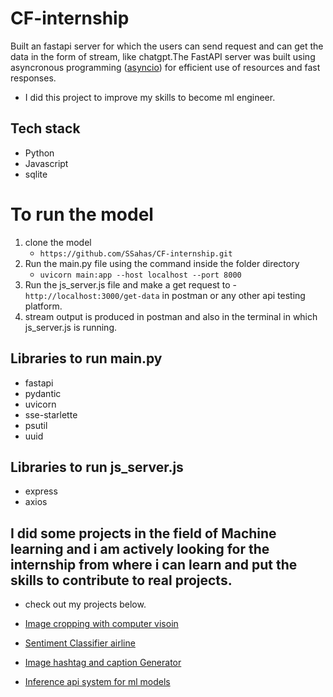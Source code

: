 # CF-internship

Built an fastapi server for which the users can send request and can get the data in the form of stream, like chatgpt.The FastAPI server was built using asyncronous programming ([asyncio](https://docs.python.org/3/library/asyncio.html)) for efficient use of resources and fast responses. 

- I did this project to improve my skills to become ml engineer.

## Tech stack

- Python
- Javascript
- sqlite

# To run the model 
1. clone the model
   - `https://github.com/SSahas/CF-internship.git`
2. Run the main.py file using the command inside the folder directory
   - `uvicorn main:app --host localhost --port 8000`
3. Run the js_server.js file and make a get request to -`http://localhost:3000/get-data` in postman or any other api testing platform.
4. stream output is produced in postman and also in the terminal in  which js_server.js is running.
   
## Libraries to run main.py 
- fastapi
- pydantic
- uvicorn
- sse-starlette
- psutil
- uuid

## Libraries to run js_server.js
- express
- axios

## I did some projects in the field of Machine learning and i am actively looking for the internship from where i can learn and put the skills to contribute to real projects.
- check out my projects below.
-  [Image cropping with computer visoin](https://github.com/SSahas/Image-cropping-with-Computer-vision)
  
- [Sentiment Classifier airline](https://github.com/SSahas/Sentiment_analysis_airline)

-  [Image hashtag and caption Generator](https://github.com/SSahas/Image-Caption-and-Hashtag-Generator)


- [Inference api system for ml models](https://github.com/SSahas/tf_deploy)
  
